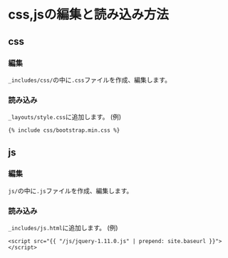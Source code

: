 # css,jsの編集と読み込み方法

## css
### 編集
`_includes/css/`の中に`.css`ファイルを作成、編集します。
### 読み込み
`_layouts/style.css`に追加します。 
(例)
```
{% include css/bootstrap.min.css %}
```

## js
### 編集
`js/`の中に`.js`ファイルを作成、編集します。
### 読み込み
`_includes/js.html`に追加します。
(例) 
```
<script src="{{ "/js/jquery-1.11.0.js" | prepend: site.baseurl }}"></script>
```
